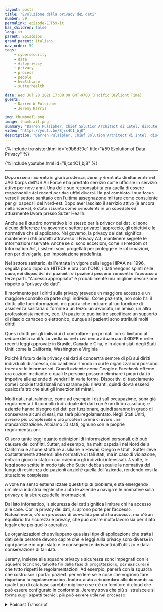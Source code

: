 ```yaml
---
layout: posts
title: "Evoluzione della privacy dei dati"
number: 59
permalink: episode-EDT59-it
has_children: false
lang: it
parent: Episódios
grand_parent: Italiano
nav_order: 59
tags:
    - cybersecurity
    - data
    - dataprivacy
    - privacy
    - process
    - people
    - healthcare
    - sutterhealth

date: Wed Jul 28 2021 17:00:00 GMT-0700 (Pacific Daylight Time)
guests:
    - Darren W Pulsipher
    - Jeremy Harris

img: thumbnail.png
image: thumbnail.png
summary: "Darren Pulsipher, Chief Solution Architect di Intel, discute ciò che la privacy dei dati significa veramente e la sua direzione futura con Jeremy Harris, Assistant General Counsel – Privacy/Information Security presso Sutter Health."
video: "https://youtu.be/Bjcs4C1_bj8"
description: "Darren Pulsipher, Chief Solution Architect di Intel, discute ciò che la privacy dei dati significa veramente e la sua direzione futura con Jeremy Harris, Assistant General Counsel – Privacy/Information Security presso Sutter Health."
---
```


<div>
{% include transistor.html id="e9b6d30c" title="#59 Evolution of Data Privacy" %}

{% include youtube.html id="Bjcs4C1_bj8" %}
</div>

---

Dopo essersi laureato in giurisprudenza, Jeremy è entrato direttamente nel JAG Corps dell'US Air Force e ha prestato servizio come ufficiale in servizio attivo per nove anni. Una delle sue responsabilità era quella di essere responsabile dei record per due uffici diversi. Ha poi cambiato il suo focus verso il settore sanitario con l'ultima assegnazione militare come consulente per gli ospedali del Nord-est. Dopo aver lasciato il servizio attivo (è ancora nella riserva), è stato assunto come consulente in un ospedale ed attualmente lavora presso Sutter Health.

Anche se il quadro normativo è lo stesso per la privacy dei dati, ci sono alcune differenze tra governo e settore privato: l'approccio, gli obiettivi e le normative che si applicano. Nel governo, la privacy dei dati significa mantenere i dati protetti attraverso il Privacy Act; mantenere segrete le informazioni riservate. Anche se ci sono eccezioni, come il Freedom of Information Act, i sistemi sono progettati per proteggere le informazioni, non per divulgarle, per impostazione predefinita.

Nel settore sanitario, dall'entrata in vigore della legge HIPAA nel 1996, seguita poco dopo dal HITECH e ora con l'ONC, i dati vengono spinti nelle case, nei dispositivi dei pazienti, e i pazienti possono consentire l'accesso a terze parti. "Accesso appropriato" è probabilmente una migliore descrizione rispetto a "privacy dei dati".

Il movimento per i diritti sulla privacy prevede un maggiore accesso e un maggiore controllo da parte degli individui. Come paziente, non solo hai il diritto alle tue informazioni, ma puoi anche indicare al tuo fornitore di assistenza sanitaria di fornirle a un terzo: un avvocato, un amico, un altro professionista medico, ecc. Un paziente può inoltre specificare un supporto di rilascio cartaceo o elettronico, dunque ai pazienti sono attribuiti molti diritti.

Questi diritti per gli individui di controllare i propri dati non si limitano al settore della sanità. Lo vediamo nel movimento attuale con il GDPR e nelle recenti leggi approvate in Brasile, Canada e Cina, e in alcuni stati degli Stati Uniti come la California, Washington e Virginia.

Poiché il futuro della privacy dei dati si concentra sempre di più sui diritti individuali di accesso, ciò cambierà il modo in cui le organizzazioni possono tracciare le informazioni. Grandi aziende come Google e Facebook offrono ora opzioni mediante le quali le persone possono eliminare i propri dati o impedire alle aziende di venderli in varie forme. Dispositivi di tracciamento come i cookie tradizionali non saranno più rilevanti, quindi dovrà esserci qualcos'altro che aiuti gli inserzionisti mirati.

Molti dati, naturalmente, come ad esempio i dati sull'occupazione, sono già regolamentati. Il controllo individuale dei dati non è un diritto assoluto; le aziende hanno bisogno dei dati per funzionare, quindi saranno in grado di conservare alcuni di essi, ma sarà più regolamentato. Negli Stati Uniti, avremo più complessità e più problemi prima di avere una standardizzazione. Abbiamo 50 stati, ognuno con le proprie regolamentazioni.

Ci sono tante leggi quanto definizioni di informazioni personali, ciò può causare dei conflitti. Sutter, ad esempio, ha molti ospedali nel Nord della California e alcune strutture ausiliarie in Hawaii, Oregon e Utah. Sutter deve costantemente attenersi alle normative di tali stati, ma in caso di violazione, entra in gioco lo stato in cui risiedono gli individui interessati. A volte, le leggi sono scritte in modo tale che Sutter debba seguire la normativa del luogo di residenza dei pazienti anziché quella dell'azienda, rendendo così la situazione complessa.

A volte ha senso esternalizzare questi tipi di problemi, e sta emergendo un'intera industria legale che aiuta le aziende a navigare le normative sulla privacy e la sicurezza delle informazioni.

Dal lato informatico, la sicurezza dei dati significa limitare chi ha accesso alle cose. Con la privacy dei dati, si aprono porte per l'accesso. Naturalmente, c'è un processo di convalida per chi ha accesso, ma c'è un equilibrio tra sicurezza e privacy, che può creare molto lavoro sia per il lato legale che per quello operativo.

Le organizzazioni che sviluppano qualsiasi tipo di applicazione che tratta i dati delle persone devono capire che le leggi sulla privacy sono diverse in ogni paese e in ogni stato e le conseguenze derivanti dall'utilizzo e dalla conservazione di tali dati.

Jeremy, insieme alle squadre privacy e sicurezza sono impegnati con le squadre tecniche, talvolta fin dalla fase di progettazione, per assicurarsi che tutto rispetti le regolamentazioni. Ad esempio, parlerà con la squadra che costruisce i portali pazienti per vedere se le cose che vogliono fare rispettano le regolamentazioni. Inoltre, aiuta a rispondere alle domande su quale tipo di database sarebbe migliore o se c'è un fornitore di cloud che può essere configurato in conformità. Jeremy trova che più si istruisce e si forma sugli aspetti tecnici, più può essere utile nel processo.



<details>
<summary> Podcast Transcript </summary>

<p></p>

</details>
